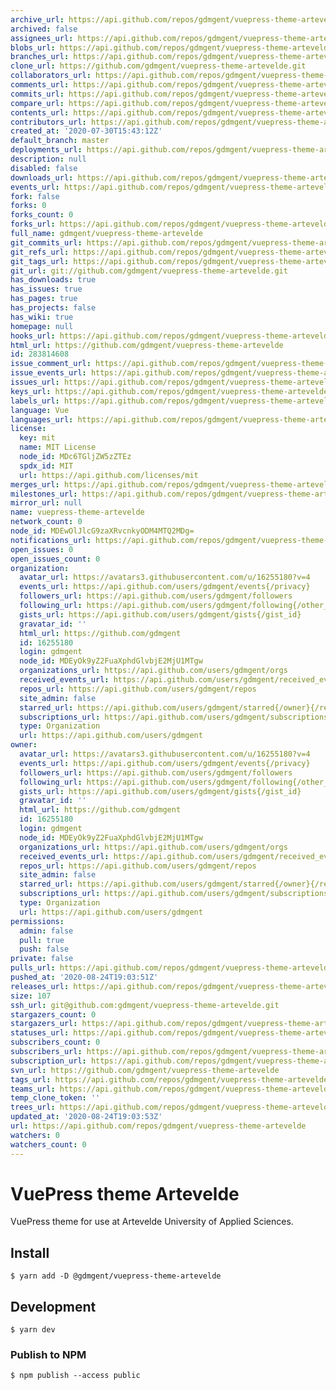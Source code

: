 ```yaml
---
archive_url: https://api.github.com/repos/gdmgent/vuepress-theme-artevelde/{archive_format}{/ref}
archived: false
assignees_url: https://api.github.com/repos/gdmgent/vuepress-theme-artevelde/assignees{/user}
blobs_url: https://api.github.com/repos/gdmgent/vuepress-theme-artevelde/git/blobs{/sha}
branches_url: https://api.github.com/repos/gdmgent/vuepress-theme-artevelde/branches{/branch}
clone_url: https://github.com/gdmgent/vuepress-theme-artevelde.git
collaborators_url: https://api.github.com/repos/gdmgent/vuepress-theme-artevelde/collaborators{/collaborator}
comments_url: https://api.github.com/repos/gdmgent/vuepress-theme-artevelde/comments{/number}
commits_url: https://api.github.com/repos/gdmgent/vuepress-theme-artevelde/commits{/sha}
compare_url: https://api.github.com/repos/gdmgent/vuepress-theme-artevelde/compare/{base}...{head}
contents_url: https://api.github.com/repos/gdmgent/vuepress-theme-artevelde/contents/{+path}
contributors_url: https://api.github.com/repos/gdmgent/vuepress-theme-artevelde/contributors
created_at: '2020-07-30T15:43:12Z'
default_branch: master
deployments_url: https://api.github.com/repos/gdmgent/vuepress-theme-artevelde/deployments
description: null
disabled: false
downloads_url: https://api.github.com/repos/gdmgent/vuepress-theme-artevelde/downloads
events_url: https://api.github.com/repos/gdmgent/vuepress-theme-artevelde/events
fork: false
forks: 0
forks_count: 0
forks_url: https://api.github.com/repos/gdmgent/vuepress-theme-artevelde/forks
full_name: gdmgent/vuepress-theme-artevelde
git_commits_url: https://api.github.com/repos/gdmgent/vuepress-theme-artevelde/git/commits{/sha}
git_refs_url: https://api.github.com/repos/gdmgent/vuepress-theme-artevelde/git/refs{/sha}
git_tags_url: https://api.github.com/repos/gdmgent/vuepress-theme-artevelde/git/tags{/sha}
git_url: git://github.com/gdmgent/vuepress-theme-artevelde.git
has_downloads: true
has_issues: true
has_pages: true
has_projects: false
has_wiki: true
homepage: null
hooks_url: https://api.github.com/repos/gdmgent/vuepress-theme-artevelde/hooks
html_url: https://github.com/gdmgent/vuepress-theme-artevelde
id: 283814608
issue_comment_url: https://api.github.com/repos/gdmgent/vuepress-theme-artevelde/issues/comments{/number}
issue_events_url: https://api.github.com/repos/gdmgent/vuepress-theme-artevelde/issues/events{/number}
issues_url: https://api.github.com/repos/gdmgent/vuepress-theme-artevelde/issues{/number}
keys_url: https://api.github.com/repos/gdmgent/vuepress-theme-artevelde/keys{/key_id}
labels_url: https://api.github.com/repos/gdmgent/vuepress-theme-artevelde/labels{/name}
language: Vue
languages_url: https://api.github.com/repos/gdmgent/vuepress-theme-artevelde/languages
license:
  key: mit
  name: MIT License
  node_id: MDc6TGljZW5zZTEz
  spdx_id: MIT
  url: https://api.github.com/licenses/mit
merges_url: https://api.github.com/repos/gdmgent/vuepress-theme-artevelde/merges
milestones_url: https://api.github.com/repos/gdmgent/vuepress-theme-artevelde/milestones{/number}
mirror_url: null
name: vuepress-theme-artevelde
network_count: 0
node_id: MDEwOlJlcG9zaXRvcnkyODM4MTQ2MDg=
notifications_url: https://api.github.com/repos/gdmgent/vuepress-theme-artevelde/notifications{?since,all,participating}
open_issues: 0
open_issues_count: 0
organization:
  avatar_url: https://avatars3.githubusercontent.com/u/16255180?v=4
  events_url: https://api.github.com/users/gdmgent/events{/privacy}
  followers_url: https://api.github.com/users/gdmgent/followers
  following_url: https://api.github.com/users/gdmgent/following{/other_user}
  gists_url: https://api.github.com/users/gdmgent/gists{/gist_id}
  gravatar_id: ''
  html_url: https://github.com/gdmgent
  id: 16255180
  login: gdmgent
  node_id: MDEyOk9yZ2FuaXphdGlvbjE2MjU1MTgw
  organizations_url: https://api.github.com/users/gdmgent/orgs
  received_events_url: https://api.github.com/users/gdmgent/received_events
  repos_url: https://api.github.com/users/gdmgent/repos
  site_admin: false
  starred_url: https://api.github.com/users/gdmgent/starred{/owner}{/repo}
  subscriptions_url: https://api.github.com/users/gdmgent/subscriptions
  type: Organization
  url: https://api.github.com/users/gdmgent
owner:
  avatar_url: https://avatars3.githubusercontent.com/u/16255180?v=4
  events_url: https://api.github.com/users/gdmgent/events{/privacy}
  followers_url: https://api.github.com/users/gdmgent/followers
  following_url: https://api.github.com/users/gdmgent/following{/other_user}
  gists_url: https://api.github.com/users/gdmgent/gists{/gist_id}
  gravatar_id: ''
  html_url: https://github.com/gdmgent
  id: 16255180
  login: gdmgent
  node_id: MDEyOk9yZ2FuaXphdGlvbjE2MjU1MTgw
  organizations_url: https://api.github.com/users/gdmgent/orgs
  received_events_url: https://api.github.com/users/gdmgent/received_events
  repos_url: https://api.github.com/users/gdmgent/repos
  site_admin: false
  starred_url: https://api.github.com/users/gdmgent/starred{/owner}{/repo}
  subscriptions_url: https://api.github.com/users/gdmgent/subscriptions
  type: Organization
  url: https://api.github.com/users/gdmgent
permissions:
  admin: false
  pull: true
  push: false
private: false
pulls_url: https://api.github.com/repos/gdmgent/vuepress-theme-artevelde/pulls{/number}
pushed_at: '2020-08-24T19:03:51Z'
releases_url: https://api.github.com/repos/gdmgent/vuepress-theme-artevelde/releases{/id}
size: 107
ssh_url: git@github.com:gdmgent/vuepress-theme-artevelde.git
stargazers_count: 0
stargazers_url: https://api.github.com/repos/gdmgent/vuepress-theme-artevelde/stargazers
statuses_url: https://api.github.com/repos/gdmgent/vuepress-theme-artevelde/statuses/{sha}
subscribers_count: 0
subscribers_url: https://api.github.com/repos/gdmgent/vuepress-theme-artevelde/subscribers
subscription_url: https://api.github.com/repos/gdmgent/vuepress-theme-artevelde/subscription
svn_url: https://github.com/gdmgent/vuepress-theme-artevelde
tags_url: https://api.github.com/repos/gdmgent/vuepress-theme-artevelde/tags
teams_url: https://api.github.com/repos/gdmgent/vuepress-theme-artevelde/teams
temp_clone_token: ''
trees_url: https://api.github.com/repos/gdmgent/vuepress-theme-artevelde/git/trees{/sha}
updated_at: '2020-08-24T19:03:53Z'
url: https://api.github.com/repos/gdmgent/vuepress-theme-artevelde
watchers: 0
watchers_count: 0
---
```


# VuePress theme Artevelde

VuePress theme for use at Artevelde University of Applied Sciences.

## Install

    $ yarn add -D @gdmgent/vuepress-theme-artevelde


## Development

    $ yarn dev


### Publish to NPM

    $ npm publish --access public